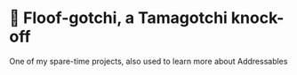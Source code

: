 # 🐶 Floof-gotchi, a Tamagotchi knock-off
One of my spare-time projects, also used to learn more about Addressables
